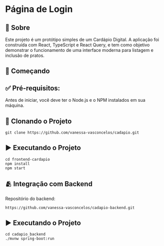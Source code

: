 # Página de Login

## 📌 Sobre

Este projeto é um protótipo simples de um Cardápio Digital. A aplicação foi construída com React, TypeScript e React Query, e tem como objetivo demonstrar o funcionamento de uma interface moderna para listagem e inclusão de pratos.


## 🚀 Começando

## ✅ Pré-requisitos:

Antes de iniciar, você deve ter o Node.js e o NPM instalados em sua máquina.

## 🔁 Clonando o Projeto

``` git clone https://github.com/vanessa-vasconcelos/cadapio.git ```

## ▶️ Executando o Projeto

```
cd frontend-cardapio
npm install
npm start
```


## 🫂 Integração com Backend
Repositório do backend:

``` https://github.com/vanessa-vasconcelos/cadapio-backend.git ```

## ▶️ Executando o Projeto

```
cd cadapio_backend
./mvnw spring-boot:run
```
